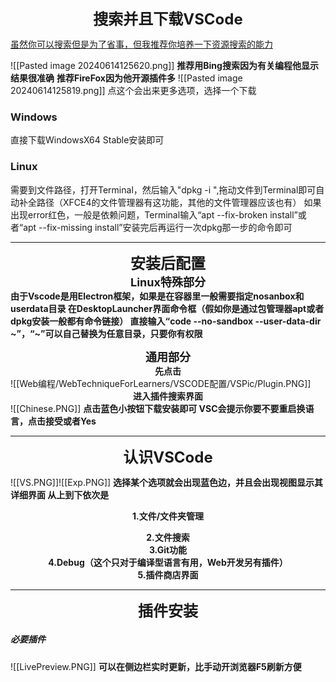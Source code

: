 <b><div align='center' ><font size='5'>搜索并且下载VSCode</font></div></b>


[虽然你可以搜索但是为了省事，但我推荐你培养一下资源搜索的能力](https://code.visualstudio.com/)

![[Pasted image 20240614125620.png]]
**推荐用Bing搜索因为有关编程他显示结果很准确**
**推荐FireFox因为他开源插件多**
![[Pasted image 20240614125819.png]]
点这个会出来更多选项，选择一个下载
### Windows
直接下载WindowsX64 Stable安装即可
### Linux
需要到文件路径，打开Terminal，然后输入"dpkg -i ",拖动文件到Terminal即可自动补全路径（XFCE4的文件管理器有这功能，其他的文件管理器应该也有）
如果出现error红色，一般是依赖问题，Terminal输入“apt --fix-broken install”或者“apt --fix-missing install”安装完后再运行一次dpkg那一步的命令即可


---


<b><div align='center' ><font size='5'>安装后配置</font></div></b>
<b><div align='center' ><font size='4'>Linux特殊部分</font></div></b>
**由于Vscode是用Electron框架，如果是在容器里一般需要指定nosanbox和userdata目录
在DesktopLauncher界面命令框（假如你是通过包管理器apt或者dpkg安装一般都有命令链接）
直接输入“code --no-sandbox --user-data-dir ~”，“~”可以自己替换为任意目录，只要你有权限**

<b><div align='center' ><font size='4'>通用部分</font></div></b>
<b><center>先点击</center></b>
 ![[Web编程/WebTechniqueForLearners/VSCODE配置/VSPic/Plugin.PNG]]
<b><center>进入插件搜索界面</center></b>
![[Chinese.PNG]]
<b>点击蓝色小按钮下载安装即可
VSC会提示你要不要重启换语言，点击接受或者Yes</b>


---

<b><div align='center' ><font size='5'>认识VSCode</font></div></b>

![[VS.PNG]]![[Exp.PNG]]
**选择某个选项就会出现蓝色边，并且会出现视图显示其详细界面
从上到下依次是**

<b><center>1.文件/文件夹管理</center>
<center>2.文件搜索</center>
<center>3.Git功能</center>
<center>4.Debug（这个只对于编译型语言有用，Web开发另有插件）</center>
<center>5.插件商店界面</center></b>


---

<b><div align='center' ><font size='5'>插件安装</font></div></b>
##### 必要插件
![[LivePreview.PNG]]
**可以在侧边栏实时更新，比手动开浏览器F5刷新方便**
